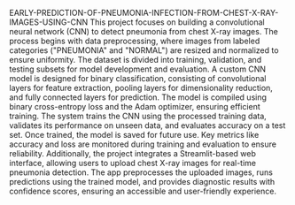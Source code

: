 EARLY-PREDICTION-OF-PNEUMONIA-INFECTION-FROM-CHEST-X-RAY-IMAGES-USING-CNN
This project focuses on building a convolutional neural network (CNN) to detect pneumonia from chest X-ray images. The process begins with data preprocessing, where images from labeled categories ("PNEUMONIA" and "NORMAL") are resized and normalized to ensure uniformity. The dataset is divided into training, validation, and testing subsets for model development and evaluation.
A custom CNN model is designed for binary classification, consisting of convolutional layers for feature extraction, pooling layers for dimensionality reduction, and fully connected layers for prediction. The model is compiled using binary cross-entropy loss and the Adam optimizer, ensuring efficient training.
The system trains the CNN using the processed training data, validates its performance on unseen data, and evaluates accuracy on a test set. Once trained, the model is saved for future use. Key metrics like accuracy and loss are monitored during training and evaluation to ensure reliability.
Additionally, the project integrates a Streamlit-based web interface, allowing users to upload chest X-ray images for real-time pneumonia detection. The app preprocesses the uploaded images, runs predictions using the trained model, and provides diagnostic results with confidence scores, ensuring an accessible and user-friendly experience.
